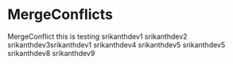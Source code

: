 # MergeConflicts
MergeConflict this is testing 
srikanthdev1
srikanthdev2
srikanthdev3srikanthdev1
srikanthdev4
srikanthdev5
srikanthdev5
srikanthdev8
srikanthdev9
